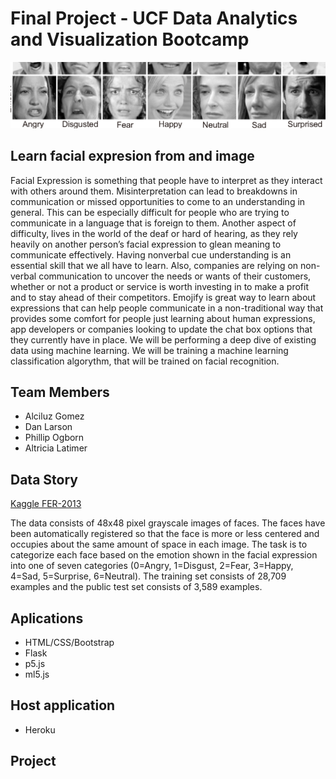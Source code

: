 # Final Project - UCF Data Analytics and Visualization Bootcamp

![face.png](static/images/dataset-cover.png)

## Learn facial expresion from and image

Facial Expression is something that people have to interpret as they interact with others around them. Misinterpretation can lead to breakdowns in communication or missed opportunities to come to an understanding in general. This can be especially difficult for people who are trying to communicate in a language that is foreign to them. Another aspect of difficulty, lives in the world of the deaf or hard of hearing, as they rely heavily on another person’s facial expression to glean meaning to communicate effectively. Having nonverbal cue understanding is an essential skill that we all have to learn.
Also, companies are relying on non-verbal communication to uncover the needs or wants of their customers, whether or not a product or service is worth investing in to make a profit and to stay ahead of their competitors. 
Emojify is great way to learn about expressions that can help people communicate in a non-traditional way that provides some comfort for people just learning about human expressions, app developers or companies looking to update the chat box options that they currently have in place. We will be performing a deep dive of existing data using machine learning.
We will be training a machine learning classification algorythm, that will be trained on facial recognition.
## Team Members
    
* Alciluz Gomez
* Dan Larson
* Phillip Ogborn
* Altricia Latimer

## Data Story

[Kaggle FER-2013](https://www.kaggle.com/msambare/fer2013?)

The data consists of 48x48 pixel grayscale images of faces. The faces have been automatically registered so that the face is more or less centered and occupies about the same amount of space in each image.
The task is to categorize each face based on the emotion shown in the facial expression into one of seven categories (0=Angry, 1=Disgust, 2=Fear, 3=Happy, 4=Sad, 5=Surprise, 6=Neutral). The training set consists of 28,709 examples and the public test set consists of 3,589 examples.

## Aplications

* HTML/CSS/Bootstrap
* Flask
* p5.js
* ml5.js

## Host application
* Heroku

## Project
